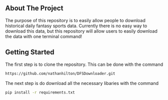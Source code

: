 ## About The Project

The purpose of this repository is to easily allow people to download historical daily fantasy sports data. Currently there is no easy way to download this data, but this repository will allow users to easily download the data with one terminal command!

## Getting Started

The first step is to clone the repository. This can be done with the command 
   ```sh
   https://github.com/nathanhilton/DFSDownloader.git
   ```

The next step is do download all the necessary libaries with the command
   ```sh
   pip install -r requirements.txt
   ```
